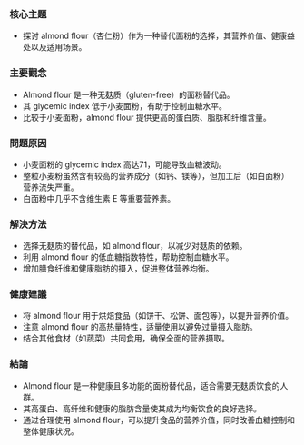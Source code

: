 ### 核心主題  
- 探讨 almond flour（杏仁粉）作为一种替代面粉的选择，其营养价值、健康益处以及适用场景。

### 主要觀念  
- Almond flour 是一种无麸质（gluten-free）的面粉替代品。  
- 其 glycemic index 低于小麦面粉，有助于控制血糖水平。  
- 比较于小麦面粉，almond flour 提供更高的蛋白质、脂肪和纤维含量。  

### 問題原因  
- 小麦面粉的 glycemic index 高达71，可能导致血糖波动。  
- 整粒小麦粉虽然含有较高的营养成分（如钙、镁等），但加工后（如白面粉）营养流失严重。  
- 白面粉中几乎不含维生素 E 等重要营养素。  

### 解決方法  
- 选择无麸质的替代品，如 almond flour，以减少对麸质的依赖。  
- 利用 almond flour 的低血糖指数特性，帮助控制血糖水平。  
- 增加膳食纤维和健康脂肪的摄入，促进整体营养均衡。  

### 健康建議  
- 将 almond flour 用于烘焙食品（如饼干、松饼、面包等），以提升营养价值。  
- 注意 almond flour 的高热量特性，适量使用以避免过量摄入脂肪。  
- 结合其他食材（如蔬菜）共同食用，确保全面的营养摄取。  

### 結論  
- Almond flour 是一种健康且多功能的面粉替代品，适合需要无麸质饮食的人群。  
- 其高蛋白、高纤维和健康的脂肪含量使其成为均衡饮食的良好选择。  
- 通过合理使用 almond flour，可以提升食品的营养价值，同时改善血糖控制和整体健康状况。
